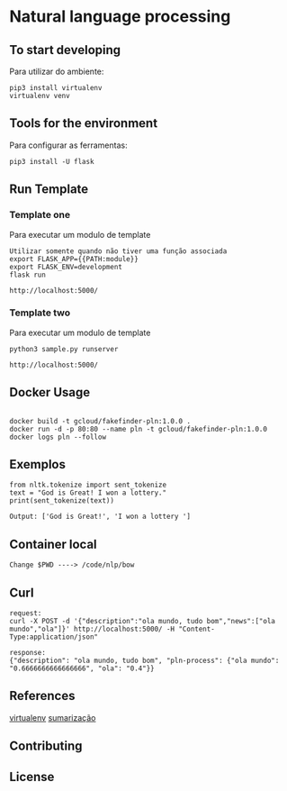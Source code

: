 # Natural language processing

##  To start developing 
Para utilizar do ambiente:
```
pip3 install virtualenv
virtualenv venv
```
## Tools for the environment
Para configurar as ferramentas:
```
pip3 install -U flask
```
## Run Template

### Template one
Para executar um modulo de template
```
Utilizar somente quando não tiver uma função associada
export FLASK_APP={{PATH:module}}
export FLASK_ENV=development
flask run

http://localhost:5000/
```
### Template two
Para executar um modulo de template
```
python3 sample.py runserver

http://localhost:5000/
```

## Docker Usage

```docker

docker build -t gcloud/fakefinder-pln:1.0.0 .
docker run -d -p 80:80 --name pln -t gcloud/fakefinder-pln:1.0.0 
docker logs pln --follow

```

## Exemplos
```
from nltk.tokenize import sent_tokenize
text = "God is Great! I won a lottery."
print(sent_tokenize(text))

Output: ['God is Great!', 'I won a lottery ']

```

## Container local
```
Change $PWD ----> /code/nlp/bow
```

## Curl 
```
request:
curl -X POST -d '{"description":"ola mundo, tudo bom","news":["ola mundo","ola"]}' http://localhost:5000/ -H "Content-Type:application/json" 

response:
{"description": "ola mundo, tudo bom", "pln-process": {"ola mundo": "0.6666666666666666", "ola": "0.4"}}

```

## References 
[virtualenv](https://www.treinaweb.com.br/blog/criando-ambientes-virtuais-para-projetos-python-com-o-virtualenv/)
[sumarização](https://github.com/akashp1712/nlp-akash/blob/4976f2cc65b82d25bd10ca9298ae91f9d568b0be/text-summarization/Word_Frequency_Summarization.py#L30)

## Contributing

## License
